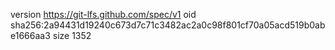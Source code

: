 version https://git-lfs.github.com/spec/v1
oid sha256:2a94431d19240c673d7c71c3482ac2a0c98f801cf70a05acd519b0abe1666aa3
size 1352
